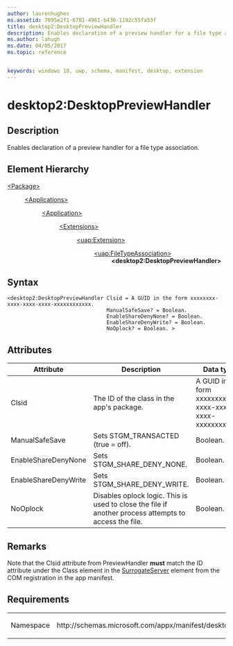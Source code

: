 ```yaml
---
author: laurenhughes
ms.assetid: 7095e2f1-6781-4961-b436-1192c55fa53f
title: desktop2:DesktopPreviewHandler
description: Enables declaration of a preview handler for a file type association.
ms.author: lahugh
ms.date: 04/05/2017
ms.topic: reference


keywords: windows 10, uwp, schema, manifest, desktop, extension 
---
```


# desktop2:DesktopPreviewHandler


## Description
Enables declaration of a preview handler for a file type association.

## Element Hierarchy
<dl>
<dt><a href="element-package.md">&lt;Package&gt;</a></dt>
<dd>
<dl>
<dt><a href="element-applications.md">&lt;Applications&gt;</a></dt>
<dd>
<dl>
<dt><a href="element-application.md">&lt;Application&gt;</a></dt>
<dd>
<dl>
<dt><a href="element-1-extensions.md">&lt;Extensions&gt;</a></dt>
<dd>
<dl>
<dt><a href="element-uap-extension.md">&lt;uap:Extension&gt;</a></dt>
<dd>
<dl>
<dt><a href="element-uap-filetypeassociation.md">&lt;uap:FileTypeAssociation&gt;</a></dt>
<dd><b>&lt;desktop2:DesktopPreviewHandler&gt;</b></dd>
</dl>
</dd>
</dl>
</dd>
</dl>
</dd>
</dl>
</dd>
</dl>
</dd>
</dl>


## Syntax
```syntax
<desktop2:DesktopPreviewHandler Clsid = A GUID in the form xxxxxxxx-xxxx-xxxx-xxxx-xxxxxxxxxxxx.
                                ManualSafeSave? = Boolean.
                                EnableShareDenyNone? = Boolean.
                                EnableShareDenyWrite? = Boolean.
                                NoOplock? = Boolean. >                                
```

## Attributes
| Attribute | Description | Data type | Required |
|-----------|-------------|-----------|----------|
| Clsid | The ID of the class in the app's package. | A GUID in the form xxxxxxxx-xxxx-xxxx-xxxx-xxxxxxxxxxxx. | Yes |
| ManualSafeSave | Sets STGM_TRANSACTED (true = off). | Boolean. | No |
| EnableShareDenyNone | Sets STGM_SHARE_DENY_NONE. | Boolean. | No |
| EnableShareDenyWrite | Sets STGM_SHARE_DENY_WRITE. | Boolean. | No |
| NoOplock | Disables oplock logic. This is used to close the file if another process attempts to access the file. | Boolean. | No |

## Remarks
Note that the Clsid attribute from PreviewHandler **must** match the ID attribute under the Class element in the [SurrogateServer](element-com-surrogateserver.md) element from the COM registration in the app manifest.

## Requirements

<table>
<colgroup>
<col width="50%" />
<col width="50%" />
</colgroup>
<tbody>
<tr class="odd">
<td><p>Namespace</p></td>
<td><p>http://schemas.microsoft.com/appx/manifest/desktop/windows10/2</p></td>
</tr>
</tbody>
</table>